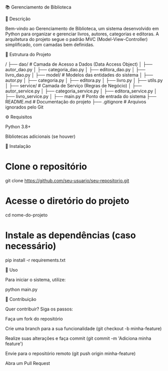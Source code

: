 📚 Gerenciamento de Biblioteca

📖 Descrição

Bem-vindo ao Gerenciamento de Biblioteca, um sistema desenvolvido em Python para organizar e gerenciar livros, autores, categorias e editoras. A arquitetura do projeto segue o padrão MVC (Model-View-Controller) simplificado, com camadas bem definidas.

📂 Estrutura do Projeto

/
├── dao/                 # Camada de Acesso a Dados (Data Access Object)
│   ├── autor_dao.py
│   ├── categoria_dao.py
│   ├── editora_dao.py
│   ├── livro_dao.py
│
├── model/               # Modelos das entidades do sistema
│   ├── autor.py
│   ├── categoria.py
│   ├── editora.py
│   ├── livro.py
│   ├── utils.py
│
├── service/             # Camada de Serviço (Regras de Negócio)
│   ├── autor_service.py
│   ├── categoria_service.py
│   ├── editora_service.py
│   ├── livro_service.py
│
├── main.py              # Ponto de entrada do sistema
├── README.md            # Documentação do projeto
├── .gitignore           # Arquivos ignorados pelo Git

⚙️ Requisitos

Python 3.8+

Bibliotecas adicionais (se houver)

🚀 Instalação

# Clone o repositório
git clone https://github.com/seu-usuario/seu-repositorio.git

# Acesse o diretório do projeto
cd nome-do-projeto

# Instale as dependências (caso necessário)
pip install -r requirements.txt

🏃 Uso

Para iniciar o sistema, utilize:

python main.py

🤝 Contribuição

Quer contribuir? Siga os passos:

Faça um fork do repositório

Crie uma branch para a sua funcionalidade (git checkout -b minha-feature)

Realize suas alterações e faça commit (git commit -m 'Adiciona minha feature')

Envie para o repositório remoto (git push origin minha-feature)

Abra um Pull Request